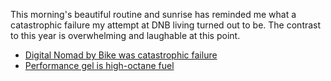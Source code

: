 This morning's beautiful routine and sunrise has reminded me what a catastrophic failure my attempt at DNB living turned out to be. The contrast to this year is overwhelming and laughable at this point.

- [Digital Nomad by Bike was catastrophic failure](../Cycling/Digital%20Nomad%20by%20Bike%20was%20catastrophic%20failure.md)
- [Performance gel is high-octane fuel](../Cycling/Performance%20gel%20is%20high-octane%20fuel.md)

